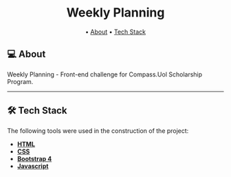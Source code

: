 <h1 align="center">
    Weekly Planning
</h1>

<p align="center">
 • <a href="#-about">About</a> 
 • <a href="#-tech-stack">Tech Stack</a>  
</p>

## 💻 About

Weekly Planning - Front-end challenge for Compass.Uol Scholarship Program.

---

## 🛠 Tech Stack

The following tools were used in the construction of the project:

-   **[HTML](https://developer.mozilla.org/en-US/docs/Web/HTML)**
-   **[CSS](https://developer.mozilla.org/pt-BR/docs/Web/CSS)**
-   **[Bootstrap 4](https://getbootstrap.com/docs/4.0/getting-started/introduction/)**
-   **[Javascript](https://developer.mozilla.org/en-US/docs/Web/JavaScript)**
